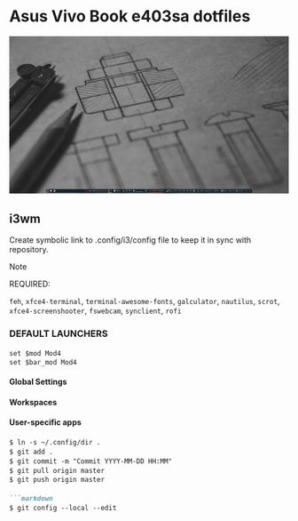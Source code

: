 # Asus Vivo Book e403sa dotfiles

![Screenshot](/screenshots/Screenshot_2018.png)

## i3wm

Create symbolic link to .config/i3/config file to keep it in sync with repository.

> [!NOTE]  
> REQUIRED:
>
> `feh`, `xfce4-terminal`, `terminal-awesome-fonts`, `galculator`, `nautilus`, `scrot`, `xfce4-screenshooter`, `fswebcam`, `synclient`, `rofi`

### DEFAULT LAUNCHERS
```text
set $mod Mod4
set $bar_mod Mod4
```

#### Global Settings

#### Workspaces

#### User-specific apps


```markdown
$ ln -s ~/.config/dir .
$ git add .
$ git commit -m "Commit YYYY-MM-DD HH:MM"
$ git pull origin master
$ git push origin master

```markdown
$ git config --local --edit

